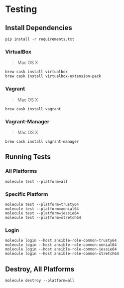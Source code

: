 
# Testing

## Install Dependencies

~~~
pip install -r requirements.txt
~~~

### VirtualBox

> Mac OS X

~~~
brew cask install virtualbox
brew cask install virtualbox-extension-pack
~~~

### Vagrant

> Mac OS X

~~~
brew cask install vagrant
~~~

### Vagrant-Manager

> Mac OS X

~~~
brew cask install vagrant-manager
~~~

## Running Tests

### All Platforms

~~~
molecule test --platform=all
~~~

### Specific Platform

~~~
molecule test --platform=trusty64
molecule test --platform=xenial64
molecule test --platform=jessie64
molecule test --platform=stretch64
~~~

### Login

~~~
molecule login --host ansible-role-common-trusty64
molecule login --host ansible-role-common-xenial64
molecule login --host ansible-role-common-jessie64
molecule login --host ansible-role-common-stretch64
~~~

## Destroy, All Platforms

~~~
molecule destroy --platform=all
~~~
